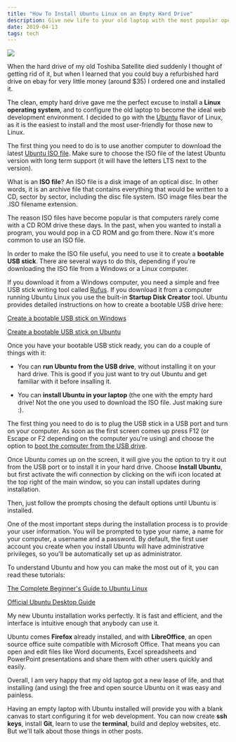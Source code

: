 ```yaml
---
title: "How To Install Ubuntu Linux on an Empty Hard Drive"
description: Give new life to your old laptop with the most popular open-source OS
date: 2019-04-13
tags: tech
---
```


<img src="/img/ubuntu.jpg" class="gallery medium">

When the hard drive of my old Toshiba Satellite died suddenly I thought of getting rid of it, but when I learned that you could buy a refurbished hard drive on ebay for very little money (around $35) I ordered one and installed it.

The clean, empty hard drive gave me the perfect excuse to install a **Linux operating system**, and to configure the old laptop to become the ideal web development environment. I decided to go with the [Ubuntu](http://www.ubuntu.com) flavor of Linux, as it is the easiest to install and the most user-friendly for those new to Linux.

The first thing you need to do is to use another computer to download the latest [Ubuntu ISO file](https://www.ubuntu.com/download/desktop). Make sure to choose the ISO file of the latest Ubuntu version with long term support (it will have the letters LTS next to the version). 

What is an **ISO file**? An ISO file is a disk image of an optical disc. In other words, it is an archive file that contains everything that would be written to a CD, sector by sector, including the disc file system. ISO image files bear the .ISO filename extension. 

The reason ISO files have become popular is that computers rarely come with a CD ROM drive these days. In the past, when you wanted to install a program, you would pop in a CD ROM and go from there. Now it's more common to use an ISO file.

In order to make the ISO file useful, you need to use it to create a **bootable USB stick**. There are several ways to do this, depending if you're downloading the ISO file from a Windows or a Linux computer. 

If you download it from a Windows computer, you need a simple and free USB stick writing tool called [Rufus](https://rufus.akeo.ie/). If you download it from a computer running Ubuntu Linux you use the built-in **Startup Disk Creator** tool. Ubuntu provides detailed instructions on how to create a bootable USB drive here:

[Create a bootable USB stick on Windows](https://tutorials.ubuntu.com/tutorial/tutorial-create-a-usb-stick-on-windows#0)

[Create a bootable USB stick on Ubuntu](https://tutorials.ubuntu.com/tutorial/tutorial-create-a-usb-stick-on-ubuntu#0)

Once you have your bootable USB stick ready, you can do a couple of things with it:

* You can **run Ubuntu from the USB drive**, without installing it on your hard drive. This is good if you just want to try out Ubuntu and get familiar with it before insalling it.

* You can **install Ubuntu in your laptop** (the one with the empty hard drive! Not the one you used to download the ISO file. Just making sure :).

The first thing you need to do is to plug the USB stick in a USB port and turn on your computer. As soon as the first screen comes up press F12 (or Escape or F2 depending on the computer you're using) and choose the option to [boot the computer from the USB drive](http://lifehacker.com/5991848/how-to-boot-from-a-cd-or-usb-drive-on-any-pc).

Once Ubuntu comes up on the screen, it will give you the option to try it out from the USB port or to install it in your hard drive. Choose **Install Ubuntu**, but first activate the wifi connection by clicking on the wifi icon located at the top right of the main window, so you can install updates during installation. 

Then, just follow the prompts chosing the default options until Ubuntu is installed. 

One of the most important steps during the installation process is to provide your user information. You will be prompted to type your name, a name for your computer, a username and a password. By default, the first user account you create when you install Ubuntu will have administrative privileges, so you'll be automatically set up as administrator.

To understand Ubuntu and how you can make the most out of it, you can read these tutorials:

[The Complete Beginner's Guide to Ubuntu Linux](https://www.lifewire.com/beginners-guide-to-ubuntu-2205722)

[Official Ubuntu Desktop Guide](https://help.ubuntu.com/stable/ubuntu-help/index.html)

My new Ubuntu installation works perfectly. It is fast and efficient, and the interface is intuitive enough that anybody can use it. 

Ubuntu comes **Firefox** already installed, and with **LibreOffice**, an open source office suite compatible with Microsoft Office. That means you can open and edit files like Word documents, Excel spreadsheets and PowerPoint presentations and share them with other users quickly and easily. 

Overall, I am very happy that my old laptop got a new lease of life, and that installing (and using) the free and open source Ubuntu on it was easy and painless.

Having an empty laptop with Ubuntu installed will provide you with a blank canvas to start configuring it for web development. You can now create **ssh keys**, install **Git**, learn to use the **terminal**, build and deploy websites, etc. But we'll talk about those things in other posts.


